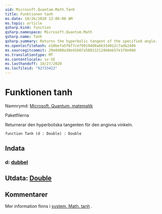 ```yaml
---
uid: Microsoft.Quantum.Math.Tanh
title: Funktionen tanh
ms.date: 10/26/2020 12:00:00 AM
ms.topic: article
qsharp.kind: function
qsharp.namespace: Microsoft.Quantum.Math
qsharp.name: Tanh
qsharp.summary: Returns the hyperbolic tangent of the specified angle.
ms.openlocfilehash: e10befa5f6f7cef99194d0a66334012c7adb2486
ms.sourcegitcommit: 29e0d88a30e4166fa580132124b0eb57e1f0e986
ms.translationtype: MT
ms.contentlocale: sv-SE
ms.lasthandoff: 10/27/2020
ms.locfileid: "92733422"
---
```

# <a name="tanh-function"></a>Funktionen tanh

Namnrymd: [Microsoft. Quantum. matematik](xref:Microsoft.Quantum.Math)

Paketfilerna [](https://nuget.org/packages/)


Returnerar den hyperboliska tangenten för den angivna vinkeln.

```qsharp
function Tanh (d : Double) : Double
```


## <a name="input"></a>Indata

### <a name="d--double"></a>d: [dubbel](xref:microsoft.quantum.lang-ref.double)





## <a name="output--double"></a>Utdata: [Double](xref:microsoft.quantum.lang-ref.double)



## <a name="remarks"></a>Kommentarer

Mer information finns i [system. Math. tanh](https://docs.microsoft.com/dotnet/api/system.math.tanh) .